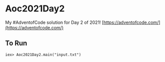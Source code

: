 # Aoc2021Day2

My #AdventofCode solution for Day 2 of 2021!
[https://adventofcode.com/](https://adventofcode.com/)

## To Run

`iex> Aoc2021Day2.main("input.txt")`
